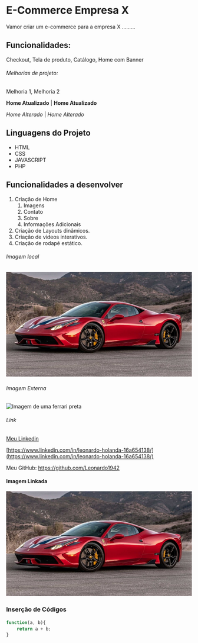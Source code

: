 # E-Commerce Empresa X

Vamor criar um e-commerce para a empresa X .........

## Funcionalidades:

Checkout, Tela de produto, Catálogo, Home com Banner 

###### Melhorias de projeto:

Melhoria 1, Melhoria 2

**Home Atualizado** |
__Home Atualizado__

*Home Alterado* |
_Home Alterado_

## Linguagens do Projeto

* HTML
* CSS
* JAVASCRIPT
* PHP

## Funcionalidades a desenvolver 

1. Criação de Home
    1. Imagens
    2. Contato
    3. Sobre
    4. Informações Adicionais
2. Criação de Layouts dinâmicos.
3. Criação de videos interativos.
4. Criação de rodapé estático.

###### Imagem local
![Imagem de uma ferrari](ferrari-458-speciale-blindada-2.jpg)

###### Imagem Externa
![Imagem de uma ferrari preta](https://www.sabo.com.br/wp-content/uploads/2021/02/Ferrari-preta.jpg.pagespeed.ce.UqUxas5vaF.jpg)

###### Link
[Meu Linkedin](https://www.linkedin.com/in/leonardo-holanda-16a654138/)

[https://www.linkedin.com/in/leonardo-holanda-16a654138/](https://www.linkedin.com/in/leonardo-holanda-16a654138/)

Meu GitHub: https://github.com/Leonardo1942

#### Imagem Linkada
[![Ferrari](ferrari-458-speciale-blindada-2.jpg)](https://www.linkedin.com/in/leonardo-holanda-16a654138/)

### Inserção de Códigos

``` Javascript
function(a, b){
    return a + b;
}
```